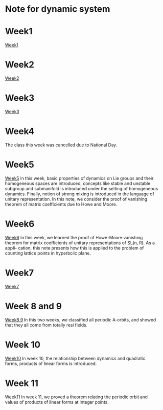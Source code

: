 # Note for dynamic system
# Week1
[Week1](DSWeek1.pdf)

# Week2
[Week2](DSWeek2.pdf)

# Week3
[Week3](DSWeek3.pdf)

# Week4 
The class this week was cancelled due to National Day.

# Week5
[Week5](DSWeek5.pdf)
In this week, basic properties of dynamics on Lie groups and their homogeneous spaces are introduced, concepts like stable and unstable subgroup and submanifold is introduced under the setting of homogeneous dynamics. Finally, notion of strong mixing is introduced in the language of unitary representation. In this note, we consider the proof of vanishing theorem of matrix coefficients due to Howe and Moore.

# Week6
[Week6](DSWeek6.pdf)
In this week, we learned the proof of Howe-Moore vanishing theorem for matrix coefficients of unitary representations of SL(n, R). As a appli-
cation, this note presents how this is applied to the problem of counting lattice points in hyperbolic plane.

# Week7
[Week7](DSWeek7.pdf)

# Week 8 and 9
[Week8,9](DSWeek89.pdf)
In this two weeks, we classified all periodic A-orbits, and showed that they all come from totally real fields.

# Week 10
[Week10](DSWeek10.pdf)
In week 10, the relationship between dynamics and quadratic forms, products of linear forms is introduced.

# Week 11
[Week11](DSWeek11.pdf)
In week 11, we proved a theorem relating the periodic orbit and values of products of linear forms at integer points.

